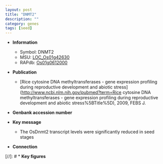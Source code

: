 ```yaml
---
layout: post
title: "DNMT2"
description: ""
category: genes
tags: [seed]
---
```


* **Information**  
    + Symbol: DNMT2  
    + MSU: [LOC_Os01g42630](http://rice.plantbiology.msu.edu/cgi-bin/ORF_infopage.cgi?orf=LOC_Os01g42630)  
    + RAPdb: [Os01g0612000](http://rapdb.dna.affrc.go.jp/viewer/gbrowse_details/irgsp1?name=Os01g0612000)  

* **Publication**  
    + [Rice cytosine DNA methyltransferases - gene expression profiling during reproductive development and abiotic stress](http://www.ncbi.nlm.nih.gov/pubmed?term=Rice cytosine DNA methyltransferases - gene expression profiling during reproductive development and abiotic stress%5BTitle%5D), 2009, FEBS J.

* **Genbank accession number**  

* **Key message**  
    + The OsDnmt2 transcript levels were significantly reduced in seed stages

* **Connection**  

[//]: # * **Key figures**  


